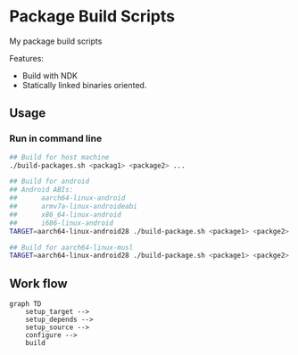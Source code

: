 # Package Build Scripts

My package build scripts

Features:

- Build with NDK
- Statically linked binaries oriented.
## Usage

### Run in command line

```sh
## Build for host machine
./build-packages.sh <packag1> <package2> ...

## Build for android
## Android ABIs:
##      aarch64-linux-android
##      armv7a-linux-androideabi
##      x86_64-linux-android
##      i686-linux-android
TARGET=aarch64-linux-android28 ./build-package.sh <package1> <packge2> ...

## Build for aarch64-linux-musl
TARGET=aarch64-linux-android28 ./build-package.sh <package1> <packge2> ...

```

## Work flow

```mermaid
graph TD
    setup_target -->
    setup_depends -->
    setup_source -->
    configure -->
    build
```
